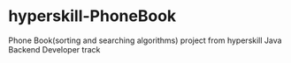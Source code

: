 # hyperskill-PhoneBook
Phone Book(sorting and searching algorithms) project from hyperskill Java Backend Developer track
